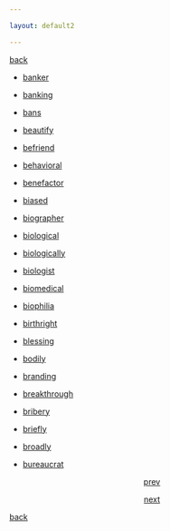 ```yaml
---

layout: default2

---
```


<p style="text-align:left"><a href="./caidan.html">back</a></p>


- [banker](https://www.ldoceonline.com/dictionary/banker)

- [banking](https://www.ldoceonline.com/dictionary/banking)

- [bans](https://www.ldoceonline.com/dictionary/bans)

- [beautify](https://www.ldoceonline.com/dictionary/beautify)

- [befriend](https://www.ldoceonline.com/dictionary/befriend)

- [behavioral](https://www.ldoceonline.com/dictionary/behavioral)

- [benefactor](https://www.ldoceonline.com/dictionary/benefactor)

- [biased](https://www.ldoceonline.com/dictionary/biased)

- [biographer](https://www.ldoceonline.com/dictionary/biographer)

- [biological](https://www.ldoceonline.com/dictionary/biological)

- [biologically](https://www.ldoceonline.com/dictionary/biologically)

- [biologist](https://www.ldoceonline.com/dictionary/biologist)

- [biomedical](https://www.ldoceonline.com/dictionary/biomedical)

- [biophilia](https://www.ldoceonline.com/dictionary/biophilia)

- [birthright](https://www.ldoceonline.com/dictionary/birthright)

- [blessing](https://www.ldoceonline.com/dictionary/blessing)

- [bodily](https://www.ldoceonline.com/dictionary/bodily)

- [branding](https://www.ldoceonline.com/dictionary/branding)

- [breakthrough](https://www.ldoceonline.com/dictionary/breakthrough)

- [bribery](https://www.ldoceonline.com/dictionary/bribery)

- [briefly](https://www.ldoceonline.com/dictionary/briefly)

- [broadly](https://www.ldoceonline.com/dictionary/broadly)

- [bureaucrat](https://www.ldoceonline.com/dictionary/bureaucrat)


[]()

<p style="text-align:center"><a href="./cgcA.html">prev</a></p>

<p style="text-align:center"><a href="./cgcC.html">next</a></p>

<p style="text-align:left"><a href="./cgcdalibao.html">back</a></p>
